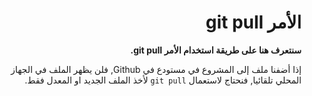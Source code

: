 <div  dir="rtl">

# الأمر git pull

**سنتعرف هنا على طريقة استخدام الأمر git pull.**

إذا أضفنا ملف إلى المشروع في مستودع في Github, فلن يظهر الملف في الجهاز المحلي تلقائيا, فنحتاج لاستعمال `git pull` لأخذ الملف الجديد او المعدل فقط.

 </div>